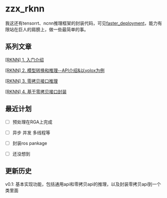 # zzx_rknn

我这还有tensorrt、ncnn推理框架的封装代码，可见[faster_deployment](https://github.com/0zzx0/faster_deployment)，能力有限站在巨人的肩膀上，做一些最简单的事。

## 系列文章

[[RKNN] 1. 入门介绍](https://blog.csdn.net/weixin_43337573/article/details/131583493)

[[RKNN] 2. 模型转换和推理--API介绍&以yolox为例](https://blog.csdn.net/weixin_43337573/article/details/131624391)

[[RKNN] 3. 零拷贝接口推理](https://blog.csdn.net/weixin_43337573/article/details/131817935)

[[RKNN] 4. 基于零拷贝接口封装](https://blog.csdn.net/weixin_43337573/article/details/131836501)

## 最近计划

 - [ ] 预处理在RGA上完成
 - [ ] 异步 并发 多线程等
 - [ ] 封装ros pankage
 - [ ] 还没想到









## 更新历史

v0.1: 基本实现功能，包括通用api和零拷贝api的推理，以及封装零拷贝api到一个类里面
